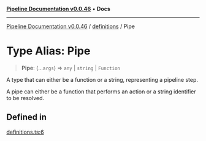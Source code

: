 [**Pipeline Documentation v0.0.46**](../../README.md) • **Docs**

***

[Pipeline Documentation v0.0.46](../../modules.md) / [definitions](../README.md) / Pipe

# Type Alias: Pipe

> **Pipe**: (...`args`) => `any` \| `string` \| `Function`

A type that can either be a function or a string, representing a pipeline step.

A pipe can either be a function that performs an action or a string identifier to be resolved.

## Defined in

[definitions.ts:6](https://github.com/stonemjs/pipeline/blob/c07ce1382a041850d8a6e0a7b2ea9d4b5c88fabb/src/definitions.ts#L6)
